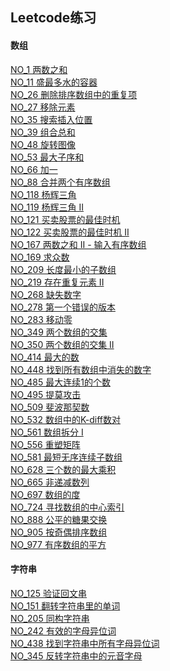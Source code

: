 ﻿## Leetcode练习

#### 数组
[NO_1 两数之和](/src/Array/No_1.java) </br>
[NO_11 盛最多水的容器](/src/Array/No_11.java) </br>
[NO_26 删除排序数组中的重复项](/src/Array/No_26.java) </br>
[NO_27 移除元素](/src/Array/No_27.java) </br>
[NO_35 搜索插入位置](/src/Array/No_35.java) </br>
[NO_39 组合总和](/src/Array/No_39.java) </br>
[NO_48 旋转图像](/src/Array/No_48.java) </br>
[NO_53 最大子序和](/src/Array/No_53.java) </br>
[NO_66 加一](/src/Array/No_66.java) </br>
[NO_88 合并两个有序数组](/src/Array/No_88.java) </br>
[NO_118 杨辉三角](/src/Array/No_118.java) </br>
[NO_119 杨辉三角 II](/src/Array/No_119.java) </br>
[NO_121 买卖股票的最佳时机](/src/Array/No_121.java) </br>
[NO_122 买卖股票的最佳时机 II](/src/Array/No_122.java) </br>
[NO_167 两数之和 II - 输入有序数组](/src/Array/No_167.java) </br>
[NO_169 求众数](/src/Array/No_169.java) </br>
[NO_209 长度最小的子数组](/src/Array/No_209.java) </br>
[NO_219 存在重复元素 II](/src/Array/No_219.java) </br>
[NO_268 缺失数字](/src/Array/No_268.java) </br>
[NO_278 第一个错误的版本](/src/Array/No_278.java) </br>
[NO_283 移动零](/src/Array/No_283.java) </br>
[NO_349 两个数组的交集](/src/Array/No_349.java) </br>
[NO_350 两个数组的交集 II](/src/Array/No_350.java) </br>
[NO_414 最大的数](/src/Array/No_414.java) </br>
[NO_448 找到所有数组中消失的数字](/src/Array/No_448.java) </br>
[NO_485 最大连续1的个数](/src/Array/No_485.java) </br>
[NO_495 提莫攻击](/src/Array/No_495.java) </br>
[NO_509 斐波那契数](/src/Array/No_509.java) </br>
[NO_532 数组中的K-diff数对](/src/Array/No_532.java) </br>
[NO_561 数组拆分 I](/src/Array/No_561.java) </br>
[NO_556 重塑矩阵](/src/Array/No_566.java) </br>
[NO_581 最短无序连续子数组](/src/Array/No_581.java) </br>
[NO_628 三个数的最大乘积](/src/Array/No_628.java) </br>
[NO_665 非递减数列](/src/Array/No_665.java) </br>
[NO_697 数组的度](/src/Array/No_697.java) </br>
[NO_724 寻找数组的中心索引](/src/Array/No_724.java) </br>
[NO_888 公平的糖果交换](/src/Array/No_888.java) </br>
[NO_905 按奇偶排序数组](/src/Array/No_905.java) </br>
[NO_977 有序数组的平方](/src/Array/No_977.java) </br>
#### 字符串
[NO_125 验证回文串](/src/String/No_125.java) </br>
[NO_151 翻转字符串里的单词](/src/String/No_151.java) </br>
[NO_205 同构字符串](/src/String/No_205.java) </br>
[NO_242 有效的字母异位词](/src/String/No_242.java) </br>
[NO_438 找到字符串中所有字母异位词](/src/String/No_438.java) </br>
[NO_345 反转字符串中的元音字母](/src/String/No_345.java) </br>
